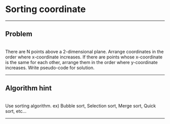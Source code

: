 <h1>Sorting coordinate</h2>
<hr>
<h2>Problem</h2><br>
There are N points above a 2-dimensional plane. Arrange coordinates in the order where x-coordinate increases. If there are points whose x-coordinate is the same for each other, arrange them in the order where y-coordinate increases. Write pseudo-code for solution.
<hr>
<h2>Algorithm hint</h2><br>
Use sorting algorithm. ex) Bubble sort, Selection sort, Merge sort, Quick sort, etc...
<hr>